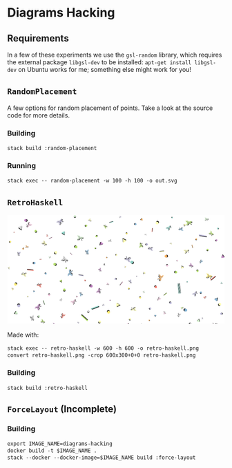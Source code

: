 # Diagrams Hacking

## Requirements

In a few of these experiments we use the `gsl-random` library, which requires
the external package `libgsl-dev` to be installed: `apt-get install
libgsl-dev` on Ubuntu works for me; something else might work for you!


## `RandomPlacement`

A few options for random placement of points. Take a look at the source code
for more details.

### Building

```
stack build :random-placement
```

### Running

```
stack exec -- random-placement -w 100 -h 100 -o out.svg
```


## `RetroHaskell`

![](examples/retro-haskell.png)

Made with:

```
stack exec -- retro-haskell -w 600 -h 600 -o retro-haskell.png
convert retro-haskell.png -crop 600x300+0+0 retro-haskell.png
```

### Building

```
stack build :retro-haskell
```


## `ForceLayout` (Incomplete)

### Building

```
export IMAGE_NAME=diagrams-hacking
docker build -t $IMAGE_NAME .
stack --docker --docker-image=$IMAGE_NAME build :force-layout
```


